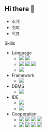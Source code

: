 ## Hi there 👋

+ 소개
+ 취미
+ 목표

Skills
- Language
  - <img src="https://img.shields.io/badge/Java-007396?style=flat-square&logo=OpenJDK&logoColor=white"/> <img src="https://img.shields.io/badge/Python-3776AB?style=flat-square&logo=Python&logoColor=white"/>
  - <img src="https://img.shields.io/badge/HTML5-E34F26?style=flat-square&logo=html5&logoColor=white"/> <img src="https://img.shields.io/badge/CSS3-1572B6?style=flat-square&logo=css3&logoColor=white"/> <img src="https://img.shields.io/badge/JavaScript-F7DF1E?style=flat-square&logo=javascript&logoColor=black"/>
  - <img src="https://img.shields.io/badge/SQL-FF6600?style=flat-square"/>
- Framework
  - <img src="https://img.shields.io/badge/Spring%20(Spring%20Tool%20Suite%203)-6DB33F?style=flat-square&logo=Spring&logoColor=white"/>
- DBMS
  - <img src="https://img.shields.io/badge/Oracle%20SQL%20Developer-F80000?style=flat-square&logo=oracle&logoColor=white"/>
- IDE
  - <img src="https://img.shields.io/badge/Eclipse%20IDE-2C2255?style=flat-square&logo=Eclipse%20IDE&logoColor=white"/>
  - <img src="https://img.shields.io/badge/Visual%20Studio%20Code-007ACC?style=flat-square&logo=Visual%20Studio%20Code&logoColor=white"/>
- Cooperation
  - <img src="https://img.shields.io/badge/Git-F05032?style=flat-square&logo=git&logoColor=white"/> <img src="https://img.shields.io/badge/GitHub-181717?style=flat-square&logo=GitHub&logoColor=white"/> <img src="https://img.shields.io/badge/Git%20Bash-FF3333?style=flat-square&logo=git&logoColor=white"/> <img src="https://img.shields.io/badge/Sourcetree-0052CC?style=flat-square&logo=Sourcetree&logoColor=white"/>
  - <img src="https://img.shields.io/badge/Jira-0052CC?style=flat-square&logo=Jira&logoColor=white"/> <img src="https://img.shields.io/badge/Notion-000000?style=flat-square&logo=Notion&logoColor=white"/> <img src="https://img.shields.io/badge/Figma-F24E1E?style=flat-square&logo=Figma&logoColor=white"/> <img src="https://img.shields.io/badge/ERDCloud-7575A3?style=flat-square"/>

<!--
**GT-91/GT-91** is a ✨ _special_ ✨ repository because its `README.md` (this file) appears on your GitHub profile.

Here are some ideas to get you started:

- 🔭 I’m currently working on ...
- 🌱 I’m currently learning ...
- 👯 I’m looking to collaborate on ...
- 🤔 I’m looking for help with ...
- 💬 Ask me about ...
- 📫 How to reach me: ...
- 😄 Pronouns: ...
- ⚡ Fun fact: ...
-->
